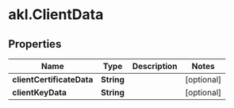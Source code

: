 # akl.ClientData

## Properties

Name | Type | Description | Notes
------------ | ------------- | ------------- | -------------
**clientCertificateData** | **String** |  | [optional] 
**clientKeyData** | **String** |  | [optional] 


